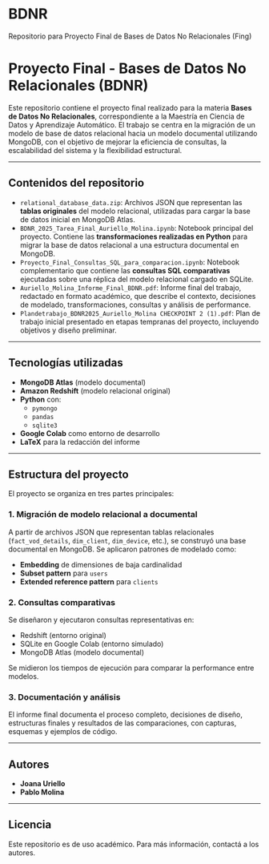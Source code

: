 # BDNR
Repositorio para Proyecto Final de Bases de Datos No Relacionales (Fing)

# Proyecto Final - Bases de Datos No Relacionales (BDNR)

Este repositorio contiene el proyecto final realizado para la materia **Bases de Datos No Relacionales**, correspondiente a la Maestría en Ciencia de Datos y Aprendizaje Automático. El trabajo se centra en la migración de un modelo de base de datos relacional hacia un modelo documental utilizando MongoDB, con el objetivo de mejorar la eficiencia de consultas, la escalabilidad del sistema y la flexibilidad estructural.

---

## Contenidos del repositorio

- `relational_database_data.zip`: Archivos JSON que representan las **tablas originales** del modelo relacional, utilizadas para cargar la base de datos inicial en MongoDB Atlas.
- `BDNR_2025_Tarea_Final_Auriello_Molina.ipynb`: Notebook principal del proyecto. Contiene las **transformaciones realizadas en Python** para migrar la base de datos relacional a una estructura documental en MongoDB.
- `Proyecto_Final_Consultas_SQL_para_comparacion.ipynb`: Notebook complementario que contiene las **consultas SQL comparativas** ejecutadas sobre una réplica del modelo relacional cargado en SQLite.
- `Auriello_Molina_Informe_Final_BDNR.pdf`: Informe final del trabajo, redactado en formato académico, que describe el contexto, decisiones de modelado, transformaciones, consultas y análisis de performance.
- `Plandetrabajo_BDNR2025_Auriello_Molina CHECKPOINT 2 (1).pdf`: Plan de trabajo inicial presentado en etapas tempranas del proyecto, incluyendo objetivos y diseño preliminar.

---

## Tecnologías utilizadas

- **MongoDB Atlas** (modelo documental)
- **Amazon Redshift** (modelo relacional original)
- **Python** con:
  - `pymongo`
  - `pandas`
  - `sqlite3`
- **Google Colab** como entorno de desarrollo
- **LaTeX** para la redacción del informe

---

## Estructura del proyecto

El proyecto se organiza en tres partes principales:

### 1. Migración de modelo relacional a documental
A partir de archivos JSON que representan tablas relacionales (`fact_vod_details`, `dim_client`, `dim_device`, etc.), se construyó una base documental en MongoDB. Se aplicaron patrones de modelado como:

- **Embedding** de dimensiones de baja cardinalidad
- **Subset pattern** para `users`
- **Extended reference pattern** para `clients`

### 2. Consultas comparativas
Se diseñaron y ejecutaron consultas representativas en:

- Redshift (entorno original)
- SQLite en Google Colab (entorno simulado)
- MongoDB Atlas (modelo documental)

Se midieron los tiempos de ejecución para comparar la performance entre modelos.

### 3. Documentación y análisis
El informe final documenta el proceso completo, decisiones de diseño, estructuras finales y resultados de las comparaciones, con capturas, esquemas y ejemplos de código.

---

## Autores

- **Joana Uriello**
- **Pablo Molina**

---

## Licencia

Este repositorio es de uso académico. Para más información, contactá a los autores.

